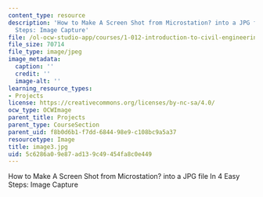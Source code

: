 ```yaml
---
content_type: resource
description: 'How to Make A Screen Shot from Microstation? into a JPG file In 4 Easy
  Steps: Image Capture'
file: /ol-ocw-studio-app/courses/1-012-introduction-to-civil-engineering-design-spring-2002/5c6286a09e87ad139c49454fa8c0e449_image3.jpg
file_size: 70714
file_type: image/jpeg
image_metadata:
  caption: ''
  credit: ''
  image-alt: ''
learning_resource_types:
- Projects
license: https://creativecommons.org/licenses/by-nc-sa/4.0/
ocw_type: OCWImage
parent_title: Projects
parent_type: CourseSection
parent_uid: f8b0d6b1-f7dd-6844-98e9-c108bc9a5a37
resourcetype: Image
title: image3.jpg
uid: 5c6286a0-9e87-ad13-9c49-454fa8c0e449
---
```

How to Make A Screen Shot from Microstation? into a JPG file In 4 Easy Steps: Image Capture